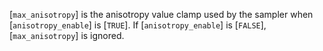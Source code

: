 [`max_anisotropy`] is the anisotropy value clamp used by the sampler
when [`anisotropy_enable`] is [`TRUE`].
If [`anisotropy_enable`] is [`FALSE`], [`max_anisotropy`] is
ignored.